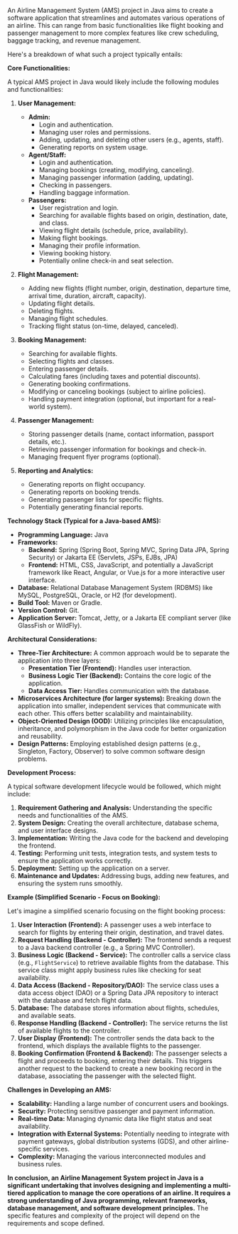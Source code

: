 An Airline Management System (AMS) project in Java aims to create a software application that streamlines and automates various operations of an airline. This can range from basic functionalities like flight booking and passenger management to more complex features like crew scheduling, baggage tracking, and revenue management.

Here's a breakdown of what such a project typically entails:

**Core Functionalities:**

A typical AMS project in Java would likely include the following modules and functionalities:

1.  **User Management:**
    * **Admin:**
        * Login and authentication.
        * Managing user roles and permissions.
        * Adding, updating, and deleting other users (e.g., agents, staff).
        * Generating reports on system usage.
    * **Agent/Staff:**
        * Login and authentication.
        * Managing bookings (creating, modifying, canceling).
        * Managing passenger information (adding, updating).
        * Checking in passengers.
        * Handling baggage information.
    * **Passengers:**
        * User registration and login.
        * Searching for available flights based on origin, destination, date, and class.
        * Viewing flight details (schedule, price, availability).
        * Making flight bookings.
        * Managing their profile information.
        * Viewing booking history.
        * Potentially online check-in and seat selection.

2.  **Flight Management:**
    * Adding new flights (flight number, origin, destination, departure time, arrival time, duration, aircraft, capacity).
    * Updating flight details.
    * Deleting flights.
    * Managing flight schedules.
    * Tracking flight status (on-time, delayed, canceled).

3.  **Booking Management:**
    * Searching for available flights.
    * Selecting flights and classes.
    * Entering passenger details.
    * Calculating fares (including taxes and potential discounts).
    * Generating booking confirmations.
    * Modifying or canceling bookings (subject to airline policies).
    * Handling payment integration (optional, but important for a real-world system).

4.  **Passenger Management:**
    * Storing passenger details (name, contact information, passport details, etc.).
    * Retrieving passenger information for bookings and check-in.
    * Managing frequent flyer programs (optional).

5.  **Reporting and Analytics:**
    * Generating reports on flight occupancy.
    * Generating reports on booking trends.
    * Generating passenger lists for specific flights.
    * Potentially generating financial reports.

**Technology Stack (Typical for a Java-based AMS):**

* **Programming Language:** Java
* **Frameworks:**
    * **Backend:** Spring (Spring Boot, Spring MVC, Spring Data JPA, Spring Security) or Jakarta EE (Servlets, JSPs, EJBs, JPA)
    * **Frontend:** HTML, CSS, JavaScript, and potentially a JavaScript framework like React, Angular, or Vue.js for a more interactive user interface.
* **Database:** Relational Database Management System (RDBMS) like MySQL, PostgreSQL, Oracle, or H2 (for development).
* **Build Tool:** Maven or Gradle.
* **Version Control:** Git.
* **Application Server:** Tomcat, Jetty, or a Jakarta EE compliant server (like GlassFish or WildFly).

**Architectural Considerations:**

* **Three-Tier Architecture:** A common approach would be to separate the application into three layers:
    * **Presentation Tier (Frontend):** Handles user interaction.
    * **Business Logic Tier (Backend):** Contains the core logic of the application.
    * **Data Access Tier:** Handles communication with the database.
* **Microservices Architecture (for larger systems):** Breaking down the application into smaller, independent services that communicate with each other. This offers better scalability and maintainability.
* **Object-Oriented Design (OOD):** Utilizing principles like encapsulation, inheritance, and polymorphism in the Java code for better organization and reusability.
* **Design Patterns:** Employing established design patterns (e.g., Singleton, Factory, Observer) to solve common software design problems.

**Development Process:**

A typical software development lifecycle would be followed, which might include:

1.  **Requirement Gathering and Analysis:** Understanding the specific needs and functionalities of the AMS.
2.  **System Design:** Creating the overall architecture, database schema, and user interface designs.
3.  **Implementation:** Writing the Java code for the backend and developing the frontend.
4.  **Testing:** Performing unit tests, integration tests, and system tests to ensure the application works correctly.
5.  **Deployment:** Setting up the application on a server.
6.  **Maintenance and Updates:** Addressing bugs, adding new features, and ensuring the system runs smoothly.

**Example (Simplified Scenario - Focus on Booking):**

Let's imagine a simplified scenario focusing on the flight booking process:

1.  **User Interaction (Frontend):** A passenger uses a web interface to search for flights by entering their origin, destination, and travel dates.
2.  **Request Handling (Backend - Controller):** The frontend sends a request to a Java backend controller (e.g., a Spring MVC Controller).
3.  **Business Logic (Backend - Service):** The controller calls a service class (e.g., `FlightService`) to retrieve available flights from the database. This service class might apply business rules like checking for seat availability.
4.  **Data Access (Backend - Repository/DAO):** The service class uses a data access object (DAO) or a Spring Data JPA repository to interact with the database and fetch flight data.
5.  **Database:** The database stores information about flights, schedules, and available seats.
6.  **Response Handling (Backend - Controller):** The service returns the list of available flights to the controller.
7.  **User Display (Frontend):** The controller sends the data back to the frontend, which displays the available flights to the passenger.
8.  **Booking Confirmation (Frontend & Backend):** The passenger selects a flight and proceeds to booking, entering their details. This triggers another request to the backend to create a new booking record in the database, associating the passenger with the selected flight.

**Challenges in Developing an AMS:**

* **Scalability:** Handling a large number of concurrent users and bookings.
* **Security:** Protecting sensitive passenger and payment information.
* **Real-time Data:** Managing dynamic data like flight status and seat availability.
* **Integration with External Systems:** Potentially needing to integrate with payment gateways, global distribution systems (GDS), and other airline-specific services.
* **Complexity:** Managing the various interconnected modules and business rules.

**In conclusion, an Airline Management System project in Java is a significant undertaking that involves designing and implementing a multi-tiered application to manage the core operations of an airline. It requires a strong understanding of Java programming, relevant frameworks, database management, and software development principles.** The specific features and complexity of the project will depend on the requirements and scope defined.
